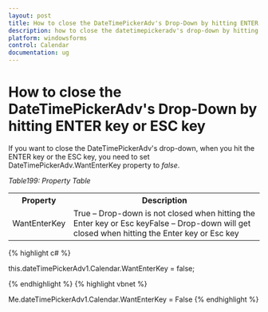 ```yaml
---
layout: post
title: How to close the DateTimePickerAdv's Drop-Down by hitting ENTER key or ESC key
description: how to close the datetimepickeradv's drop-down by hitting enter key or esc key
platform: windowsforms
control: Calendar 
documentation: ug
---
```

# How to close the DateTimePickerAdv's Drop-Down by hitting ENTER key or ESC key

If you want to close the DateTimePickerAdv's drop-down, when you hit the ENTER key or the ESC key, you need to set DateTimePickerAdv.WantEnterKey property to _false_.

_Table199: Property Table_

<table>
<tr>
<th>
Property</th><th>
Description</th></tr>
<tr>
<td>
WantEnterKey</td><td>
True – Drop-down is not closed when hitting the Enter key or Esc keyFalse – Drop-down will get closed when hitting the Enter key or Esc key</td></tr>
</table>




{% highlight c#  %}

this.dateTimePickerAdv1.Calendar.WantEnterKey = false;


{% endhighlight  %}
{% highlight vbnet  %}




Me.dateTimePickerAdv1.Calendar.WantEnterKey = False
{% endhighlight   %}